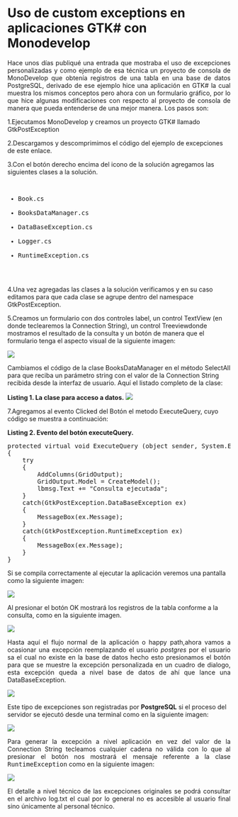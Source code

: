 # Uso de custom exceptions en aplicaciones GTK# con Monodevelop
<p align="justify">
Hace unos días publiqué una entrada que mostraba el uso de excepciones personalizadas y como ejemplo de esa técnica un proyecto de consola de MonoDevelop que obtenía registros de una tabla en una base de datos PostgreSQL, derivado de ese ejemplo hice una aplicación en GTK# la cual muestra los mismos conceptos pero ahora con un formulario gráfico, por lo que hice algunas modificaciones con respecto al proyecto de consola de manera que pueda entenderse de una mejor manera.
Los pasos son:
</p>
<p>
1.Ejecutamos MonoDevelop y creamos un proyecto GTK# llamado GtkPostException
</p>
<p>
2.Descargamos y descomprimimos el código del ejemplo de excepciones de este enlace.
</p>
<p>
3.Con el botón derecho encima del icono de la solución agregamos las siguientes clases a la solución.
</p>
<pre>
<ul>
<li>Book.cs</li>
<li>BooksDataManager.cs</li>
<li>DataBaseException.cs</li>
<li>Logger.cs</li>
<li>RuntimeException.cs</li>
</ul>
</pre>
<p>
4.Una vez agregadas las clases a la solución verificamos y en su caso editamos para que cada clase se agrupe dentro del namespace GtkPostException.
</p>
<p>
5.Creamos un formulario con dos controles label, un control TextView (en donde teclearemos la Connection String), un control Treeviewdonde mostramos el resultado de la consulta y un botón de manera que el formulario tenga el aspecto visual de la siguiente imagen:
</p>
<img src="images/gtkpostex1.png">
<p>
Cambiamos el código de la clase BooksDataManager en el método SelectAll para que reciba un parámetro string con el valor de la Connection String recibida desde la interfaz de usuario. Aquí el listado completo de la clase:
</p>
<b>Listing 1. La clase para acceso a datos.</b>
<img src="images/BooksDataManager.png">
<p>
7.Agregamos al evento Clicked del Botón el metodo ExecuteQuery, cuyo código se muestra a continuación:
</p>
<b>Listing 2. Evento del botón executeQuery.</b>
<pre>
protected virtual void ExecuteQuery (object sender, System.EventArgs e)
{
    try
    {
        AddColumns(GridOutput);
        GridOutput.Model = CreateModel();
        lbmsg.Text += "Consulta ejecutada";
    }
    catch(GtkPostException.DataBaseException ex)
    {
        MessageBox(ex.Message);
    }
    catch(GtkPostException.RuntimeException ex)
    {
        MessageBox(ex.Message);	
    }
}
</pre>
<p>
Si se compila correctamente al ejecutar la aplicación veremos una pantalla como la siguiente imagen:
</p>
<img src="images/gtkpostex2.png">
<p>
Al presionar el botón OK mostrará los registros de la tabla conforme a la consulta, como en la siguiente imagen.
</p>
<img src="images/gtkpostex3.png">
<p align="justify">
Hasta aquí el flujo normal de la aplicación o happy path,ahora vamos a ocasionar una excepción reemplazando el usuario <i>postgres</i> por el usuario sa el cual no existe en la base de datos hecho esto presionamos el botón para que se muestre la excepción personalizada en un cuadro de dialogo, esta excepción queda a nivel base de datos de ahí que lance una DataBaseException.
</p>
<img src="images/gtkpostex4.png">
<p>
Este tipo de excepciones son registradas por <b>PostgreSQL</b> si el proceso del servidor se ejecutó desde una terminal como en la siguiente imagen:
</p>
<img src="images/gtkpostex6.png">
<p align="justify">
Para generar la excepción a nivel aplicación en vez del valor de la Connection String tecleamos cualquier cadena no válida con lo que al presionar el botón nos mostrará el mensaje referente a la clase <tt>RuntimeException</tt> como en la siguiente imagen:
</p>
<img src="images/gtkpostex5.png">
<p align="justify">
El detalle a nivel técnico de las excepciones originales se podrá consultar en el archivo log.txt el cual por lo general no es accesible al usuario final sino únicamente al personal técnico.
</p>
